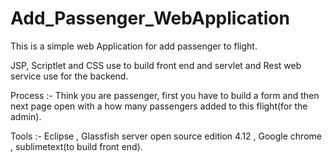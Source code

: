 # Add_Passenger_WebApplication 

This is a simple web Application for add passenger to flight. 

JSP, Scriptlet and CSS use to build front end and servlet and Rest web service use for the backend.

Process :- Think you are passenger, first you have to build a form and then next page open with a how many passengers added to this flight(for the admin).

Tools :- Eclipse , Glassfish server open source edition 4.12 , Google chrome , sublimetext(to build front end).
